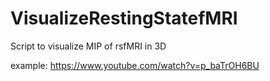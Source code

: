 # VisualizeRestingStatefMRI
Script to visualize MIP of rsfMRI in 3D

example:
https://www.youtube.com/watch?v=p_baTrOH6BU
